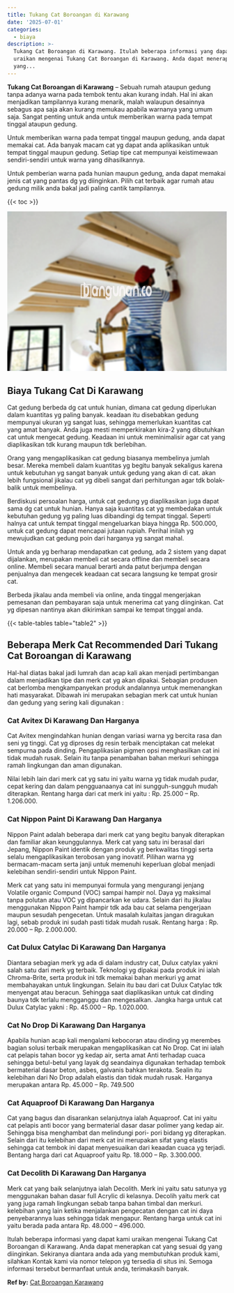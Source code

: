 ```yaml
---
title: Tukang Cat Boroangan di Karawang
date: '2025-07-01'
categories:
  - biaya
description: >-
  Tukang Cat Boroangan di Karawang. Itulah beberapa informasi yang dapat kami
  uraikan mengenai Tukang Cat Boroangan di Karawang. Anda dapat menerapkan cat
  yang...
---
```


**Tukang Cat Boroangan di Karawang** – Sebuah rumah ataupun gedung tanpa adanya warna pada tembok tentu akan kurang indah. Hal ini akan menjadikan tampilannya kurang menarik, malah walaupun desainnya sebagus apa saja akan kurang memukau apabila warnanya yang umum saja. Sangat penting untuk anda untuk memberikan warna pada tempat tinggal ataupun gedung.

Untuk memberikan warna pada tempat tinggal maupun gedung, anda dapat memakai cat. Ada banyak macam cat yg dapat anda aplikasikan untuk tempat tinggal maupun gedung. Setiap tipe cat mempunyai keistimewaan sendiri-sendiri untuk warna yang dihasilkannya.

Untuk pemberian warna pada hunian maupun gedung, anda dapat memakai jenis cat yang pantas dg yg diinginkan. Pilih cat terbaik agar rumah atau gedung milik anda bakal jadi paling cantik tampilannya.

{{< toc >}}

![Tukang Cat Boroangan di Karawang](/images/jasa-cat-murah38.png)

## Biaya Tukang Cat Di Karawang

Cat gedung berbeda dg cat untuk hunian, dimana cat gedung diperlukan dalam kuantitas yg paling banyak. keadaan itu disebabkan gedung mempunyai ukuran yg sangat luas, sehingga memerlukan kuantitas cat yang amat banyak. Anda juga mesti memperkirakan kira-2 yang dibutuhkan cat untuk mengecat gedung. Keadaan ini untuk meminimalisir agar cat yang diaplikasikan tdk kurang maupun tdk berlebihan.

Orang yang mengaplikasikan cat gedung biasanya membelinya jumlah besar. Mereka membeli dalam kuantitas yg begitu banyak sekaligus karena untuk kebutuhan yg sangat banyak untuk gedung yang akan di cat. akan lebih fungsional jikalau cat yg dibeli sangat dari perhitungan agar tdk bolak-balik untuk membelinya.

Berdiskusi persoalan harga, untuk cat gedung yg diaplikasikan juga dapat sama dg cat untuk hunian. Hanya saja kuantitas cat yg membedakan untuk kebutuhan gedung yg paling luas dibandingi dg tempat tinggal. Seperti halnya cat untuk tempat tinggal mengeluarkan biaya hingga Rp. 500.000, untuk cat gedung dapat mencapai jutaan rupiah. Perihal inilah yg mewujudkan cat gedung poin dari harganya yg sangat mahal.

Untuk anda yg berharap mendapatkan cat gedung, ada 2 sistem yang dapat dijalankan, merupakan membeli cat secara offline dan membeli secara online. Membeli secara manual berarti anda patut berjumpa dengan penjualnya dan mengecek keadaan cat secara langsung ke tempat grosir cat.

Berbeda jikalau anda membeli via online, anda tinggal mengerjakan pemesanan dan pembayaran saja untuk menerima cat yang diinginkan. Cat yg dipesan nantinya akan dikirimkan sampai ke tempat tinggal anda.

{{< table-tables table="table2" >}}

## Beberapa Merk Cat Recommended Dari Tukang Cat Boroangan di Karawang

Hal-hal diatas bakal jadi lumrah dan acap kali akan menjadi pertimbangan dalam menjadikan tipe dan merk cat yg akan dipakai. Sebagian produsen cat berlomba mengkampanyekan produk andalannya untuk memenangkan hati masyarakat. Dibawah ini merupakan sebagian merk cat untuk hunian dan gedung yang sering kali digunakan :

### Cat Avitex Di Karawang Dan Harganya

Cat Avitex mengindahkan hunian dengan variasi warna yg bercita rasa dan seni yg tinggi. Cat yg diproses dg resin terbaik menciptakan cat melekat sempurna pada dinding. Pengaplikasian pigmen opsi menghasilkan cat ini tidak mudah rusak. Selain itu tanpa penambahan bahan merkuri sehingga ramah lingkungan dan aman digunakan.

Nilai lebih lain dari merk cat yg satu ini yaitu warna yg tidak mudah pudar, cepat kering dan dalam pengguanaanya cat ini sungguh-sungguh mudah diterapkan. Rentang harga dari cat merk ini yaitu : Rp. 25.000 – Rp. 1.206.000.

### Cat Nippon Paint Di Karawang Dan Harganya

Nippon Paint adalah beberapa dari merk cat yang begitu banyak diterapkan dan familiar akan keunggulannya. Merk cat yang satu ini berasal dari Jepang, Nippon Paint identik dengan produk yg berkwalitas tinggi serta selalu mengaplikasikan terobosan yang inovatif. Pilihan warna yg bermacam-macam serta janji untuk memenuhi keperluan global menjadi kelebihan sendiri-sendiri untuk Nippon Paint.

Merk cat yang satu ini mempunyai formula yang mengurangi jenjang Volatile organic Compund (VOC) sampai hampir nol. Daya yg maksimal tanpa polutan atau VOC yg dipancarkan ke udara. Selain dari itu jikalau menggunakan Nippon Paint hampir tdk ada bau cat selama pengerjaan maupun sesudah pengecetan. Untuk masalah kulaitas jangan diragukan lagi, sebab produk ini sudah pasti tidak mudah rusak. Rentang harga : Rp. 20.000 – Rp. 2.000.000.

### Cat Dulux Catylac Di Karawang Dan Harganya

Diantara sebagian merk yg ada di dalam industry cat, Dulux catylax yakni salah satu dari merk yg terbaik. Teknologi yg dipakai pada produk ini ialah Chroma-Brite, serta produk ini tdk memakai bahan merkuri yg amat membahayakan untuk lingkungan. Selain itu bau dari cat Dulux Catylac tdk menyengat atau beracun. Sehingga saat diaplikasikan untuk cat dinding baunya tdk terlalu mengganggu dan mengesalkan. Jangka harga untuk cat Dulux Catylac yakni : Rp. 45.000 – Rp. 1.020.000.

### Cat No Drop Di Karawang Dan Harganya

Apabila hunian acap kali mengalami kebocoran atau dinding yg merembes bagian solusi terbaik merupakan mengaplikasikan cat No Drop. Cat ini ialah cat pelapis tahan bocor yg kedap air, serta amat Anti terhadap cuaca sehingga betul-betul yang layak dg seandainya digunakan terhadap tembok bermaterial dasar beton, asbes, galvanis bahkan terakota. Sealin itu kelebihan dari No Drop adalah elastis dan tidak mudah rusak. Harganya merupakan antara Rp. 45.000 – Rp. 749.500

### Cat Aquaproof Di Karawang Dan Harganya

Cat yang bagus dan disarankan selanjutnya ialah Aquaproof. Cat ini yaitu cat pelapis anti bocor yang bermaterial dasar dasar polimer yang kedap air. Sehingga bisa menghambat dan melindungi pori- pori bidang yg diterapkan. Selain dari itu kelebihan dari merk cat ini merupakan sifat yang elastis sehingga cat tembok ini dapat menyesuaikan dari keaadan cuaca yg terjadi. Bentang harga dari cat Aquaproof yaitu Rp. 18.000 – Rp. 3.300.000.

### Cat Decolith Di Karawang Dan Harganya

Merk cat yang baik selanjutnya ialah Decolith. Merk ini yaitu satu satunya yg menggunakan bahan dasar full Acrylic di kelasnya. Decolih yaitu merk cat yang juga ramah lingkungan sebab tanpa bahan timbal dan merkuri. kelebihan yang lain ketika menjalankan pengecatan dengan cat ini daya penyebarannya luas sehingga tidak mengapur. Rentang harga untuk cat ini yaitu berada pada antara Rp. 48.000 – 496.000.

Itulah beberapa informasi yang dapat kami uraikan mengenai Tukang Cat Boroangan di Karawang. Anda dapat menerapkan cat yang sesuai dg yang diinginkan. Sekiranya diantara anda ada yang membutuhkan produk kami, silahkan Kontak kami via nomor telepon yg tersedia di situs ini. Semoga informasi tersebut bermanfaat untuk anda, terimakasih banyak.

**Ref by:** [Cat Boroangan Karawang](https://id.wikipedia.org/wiki/Cat)
